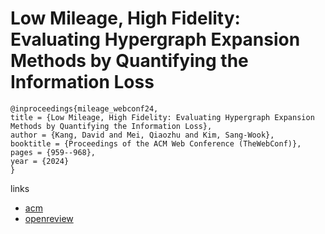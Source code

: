 # Low Mileage, High Fidelity: Evaluating Hypergraph Expansion Methods by Quantifying the Information Loss

```
@inproceedings{mileage_webconf24,
title = {Low Mileage, High Fidelity: Evaluating Hypergraph Expansion Methods by Quantifying the Information Loss},
author = {Kang, David and Mei, Qiaozhu and Kim, Sang-Wook},
booktitle = {Proceedings of the ACM Web Conference (TheWebConf)},
pages = {959--968},
year = {2024}
}
```

links
- [acm](https://dl.acm.org/doi/10.1145/3589334.3645657)
- [openreview](https://openreview.net/forum?id=O4p8cbzur1)
